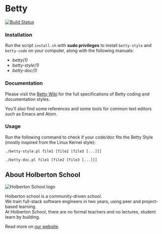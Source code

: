 # Betty

[![Build Status](https://travis-ci.org/holbertonschool/Betty.svg?branch=master)](https://travis-ci.org/holbertonschool/Betty)

### Installation

Run the script `install.sh` with **sudo privileges** to install `betty-style` and `betty-code` on your computer, along with the  following manuals:

 * _betty(1)_
 * _betty-style(1)_
 * _betty-doc(1)_

### Documentation

Please visit the [Betty Wiki](https://github.com/holbertonschool/Betty/wiki) for the full specifications of Betty coding and documentation styles.

You'll also find some references and some tools for common text editors such as Emacs and Atom.

### Usage

Run the following command to check if your code/doc fits the Betty Style (mostly inspired from the Linux Kernel style):

```ShellSession
./betty-style.pl file1 [file2 [file3 [...]]]
```

```ShellSession
./betty-doc.pl file1 [file2 [file3 [...]]]
```

## About Holberton School

![Holberton School logo](https://www.holbertonschool.com/holberton-logo.png)

Holberton school is a community-driven school.  
We train full-stack software engineers in two years, using peer and project-based learning.  
At Holberton School, there are no formal teachers and no lectures, student learn by building.

Read more on [our website](https://www.holbertonschool.com/).

